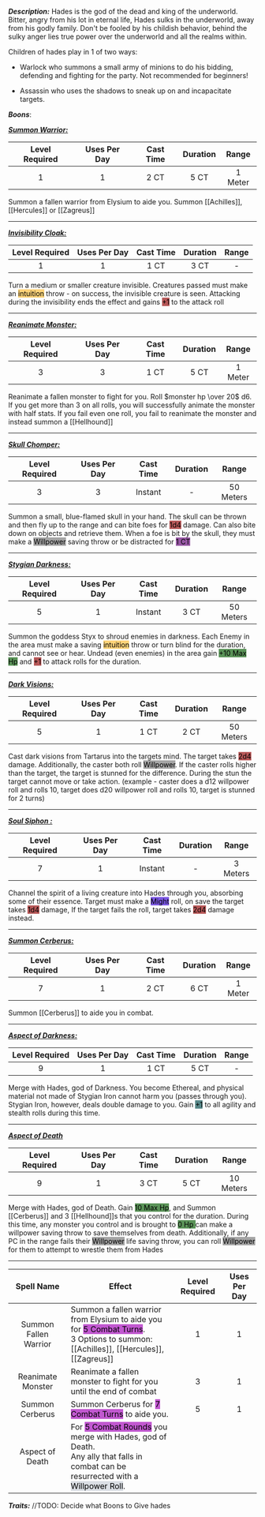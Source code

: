 ***Description:***
Hades is the god of the dead and king of the underworld.
Bitter, angry from his lot in eternal life, Hades sulks in the underworld, away from his godly family. 
Don't be fooled by his childish behavior, behind the sulky anger lies true power over the underworld and all the realms within. 

Children of hades play in 1 of two ways:
- Warlock who summons a small army of minions to do his bidding, defending and fighting for the party. Not recommended for  beginners!

- Assassin who uses the shadows to sneak up on and incapacitate targets.

***Boons***:

<b><ins><i>Summon Warrior:</i></ins></b>

| Level Required | Uses Per Day | Cast Time | Duration |  Range  |
|:--------------:|:------------:|:---------:|:--------:|:-------:|
|       1        |      1       |   2 CT    |   5 CT   | 1 Meter |

Summon a fallen warrior from Elysium to aide you.
Summon [[Achilles]], [[Hercules]] or [[Zagreus]]

------------------
<b><ins><i>Invisibility Cloak:</i></ins></b>

| Level Required | Uses Per Day | Cast Time | Duration | Range |
|:--------------:|:------------:|:---------:|:--------:|:-----:|
|       1        |      1       |   1 CT    |   3 CT   |   -    |

Turn a medium or smaller creature  invisible.
Creatures passed must make an <mark style="background:  #FFAD0085;">intuition</mark> throw - on success, the invisible creature is seen.
Attacking during the invisibility ends the effect and gains <mark style="background: #930000A6;">+1</mark> to the attack roll

------------------
<b><ins><i>Reanimate Monster:</i></ins></b>

| Level Required | Uses Per Day | Cast Time | Duration |  Range  |
|:--------------:|:------------:|:---------:|:--------:|:-------:|
|       3        |      3       |   1 CT    |   5 CT   | 1 Meter | 

Reanimate a fallen monster to fight for you.
Roll $monster hp \over 20$ d6.
If you get more than 3 on all rolls, you will successfully animate the monster with half stats.
If you fail even one roll, you fail to reanimate the monster and instead summon a [[Hellhound]]

------------------
<b><ins><i>Skull Chomper:</i></ins></b>

| Level Required | Uses Per Day | Cast Time | Duration |   Range   |
|:--------------:|:------------:|:---------:|:--------:|:---------:|
|       3        |      3       |  Instant  |    -     | 50 Meters | 

Summon a small, blue-flamed skull in your hand.
The skull can be thrown and then fly up to the range and can bite foes for <mark style="background: #930000A6;">1d4</mark> damage.
Can also bite down on objects and retrieve them.
When a foe is bit by the skull, they must make a <mark style="background: #A5A5A5;">Willpower</mark> saving throw or be distracted for <mark style="background: #620075A6;">1 CT</mark>

------------------
<b><ins><i>Stygian Darkness:</i></ins></b>

| Level Required | Uses Per Day | Cast Time | Duration |   Range   |
|:--------------:|:------------:|:---------:|:--------:|:---------:|
|       5        |      1       |  Instant  |   3 CT   | 50 Meters | 

Summon the goddess Styx to shroud enemies in darkness.
Each Enemy in the area must make a saving <mark style="background:  #FFAD0085;">intuition</mark> throw or turn blind for the duration, and cannot see or hear.
Undead (even enemies) in the area gain <mark style="background: #045B00A6;">+10 Max Hp</mark> and <mark style="background: #930000A6;">+1</mark> to attack rolls
for the duration.

------------------
<b><ins><i>Dark Visions:</i></ins></b>

| Level Required | Uses Per Day | Cast Time | Duration |   Range   |
|:--------------:|:------------:|:---------:|:--------:|:---------:|
|       5        |      1       |   1 CT    |   2 CT   | 50 Meters | 

Cast dark visions from Tartarus into the targets mind.
The target takes <mark style="background: #930000A6;">2d4</mark> damage.
Additionally, the caster both roll <mark style="background: #A5A5A5;">Willpower</mark>.
If the caster rolls higher than the target, the target is stunned for the difference. During the stun the target cannot move or take action.
(example - caster does a d12 willpower roll and rolls 10, target does d20 willpower roll and rolls 10, target is stunned for 2 turns)

------------------
<b><ins><i>Soul Siphon :</i></ins></b>

| Level Required | Uses Per Day | Cast Time | Duration |  Range   |
|:--------------:|:------------:|:---------:|:--------:|:--------:|
|       7        |      1       |  Instant  |    -     | 3 Meters | 

Channel the spirit of a living creature into Hades through you, absorbing some of their essence.
Target must make a <mark style="background: #3800D7A6;">Might</mark> roll, on save the target takes <mark style="background: #930000A6;">1d4</mark> damage,
If the target fails the roll, target takes <mark style="background: #930000A6;">2d4</mark> damage instead.

------------------

<b><ins><i>Summon Cerberus:</i></ins></b>

| Level Required | Uses Per Day | Cast Time | Duration |  Range  |
|:--------------:|:------------:|:---------:|:--------:|:-------:|
|       7        |      1       |   2 CT    |  6 CT   | 1 Meter | 

Summon [[Cerberus]] to aide you in combat.

------------------
<b><ins><i>Aspect of Darkness:</i></ins></b>

| Level Required | Uses Per Day | Cast Time | Duration | Range |
|:--------------:|:------------:|:---------:|:--------:|:-----:|
|       9       |      1       |   1 CT    |   5 CT   |   -    | 

Merge with Hades, god of Darkness.
You become Ethereal, and physical material not made of Stygian Iron cannot harm you (passes through you).
Stygian Iron, however, deals double damage to you.
Gain <mark style="background: #004A4CA6;">+1</mark> to all agility and stealth rolls during this time.

------------------
<b><ins><i>Aspect of Death</i></ins></b>

| Level Required | Uses Per Day | Cast Time | Duration | Range |
|:--------------:|:------------:|:---------:|:--------:|:-----:|
|       9       |      1       |   3 CT    |   5 CT   |   10 Meters   | 

Merge with Hades, god of Death.
Gain <mark style="background: #045B00A6;">10 Max Hp</mark>, and Summon [[Cerberus]] and 3 [[Hellhound]]s that you control for the duration.
During this time, any monster you control and is brought to <mark style="background: #045B00A6;">0 Hp </mark> can make a willpower saving throw to save themselves from death.
Additionally, if any PC in the range fails their <mark style="background: #A5A5A5;">Willpower</mark> life saving throw, you can roll <mark style="background: #A5A5A5;">Willpower</mark> for them to attempt to wrestle them from Hades

------------------


| Spell Name | Effect | Level Required | Uses Per Day |
| :--: | -- | :--: | :--: | 
| Summon Fallen Warrior| Summon a fallen warrior from Elysium to aide you for <mark style="background: #A100B8A6;">5 Combat Turns</mark>. <br> 3 Options to summon: <br> [[Achilles]], [[Hercules]], [[Zagreus]]| 1 | 1 | 
|Reanimate Monster | Reanimate a fallen monster to fight for you until the end of combat <br> | 3 | 1 |
|Summon Cerberus | Summon Cerberus for <mark style="background: #A100B8A6;">7 Combat Turns</mark> to aide you.| 5 | 1 |
| Aspect of Death| For <mark style="background: #A100B8A6;">5 Combat Rounds</mark> you merge with Hades, god of Death. <br> Any ally that falls in combat can be resurrected with a <mark style="background: #CACFD9A6;">Willpower Roll</mark>. <br>  | | |

***Traits:*** 
//TODO: Decide what Boons to Give hades